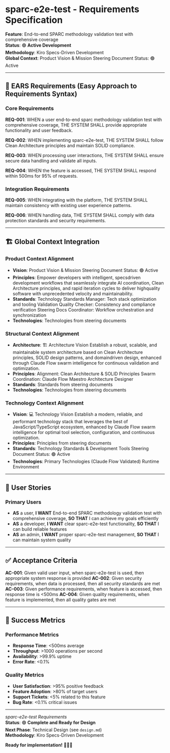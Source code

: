 # sparc-e2e-test - Requirements Specification

**Feature**: End-to-end SPARC methodology validation test with comprehensive coverage  
**Status**: 🟢 **Active Development**  
**Methodology**: Kiro Specs-Driven Development  
**Global Context**: Product Vision & Mission  Steering Document  Status: 🟢 Active  

---

## 🎯 **EARS Requirements** (Easy Approach to Requirements Syntax)

### **Core Requirements**

**REQ-001**: WHEN a user end-to-end sparc methodology validation test with comprehensive coverage, THE SYSTEM SHALL provide appropriate functionality and user feedback.

**REQ-002**: WHEN implementing sparc-e2e-test, THE SYSTEM SHALL follow Clean Architecture principles and maintain SOLID compliance.

**REQ-003**: WHEN processing user interactions, THE SYSTEM SHALL ensure secure data handling and validate all inputs.

**REQ-004**: WHEN the feature is accessed, THE SYSTEM SHALL respond within 500ms for 95% of requests.

### **Integration Requirements**

**REQ-005**: WHEN integrating with the platform, THE SYSTEM SHALL maintain consistency with existing user experience patterns.

**REQ-006**: WHEN handling data, THE SYSTEM SHALL comply with data protection standards and security requirements.

---

## 🏗️ **Global Context Integration**

### **Product Context Alignment**
- **Vision**: Product Vision & Mission  Steering Document  Status: 🟢 Active
- **Principles**: Empower developers with intelligent, specsdriven development workflows that seamlessly integrate AI coordination, Clean Architecture principles, and rapid iteration cycles to deliver highquality software with unprecedented velocity and maintainability.
- **Standards**: Technology Standards Manager: Tech stack optimization and tooling  Validation Quality Checker: Consistency and compliance verification  Steering Docs Coordinator: Workflow orchestration and synchronization
- **Technologies**: Technologies from steering documents

### **Structural Context Alignment**
- **Architecture**: 🏗️ Architecture Vision  Establish a robust, scalable, and maintainable system architecture based on Clean Architecture principles, SOLID design patterns, and domaindriven design, enhanced through Claude Flow swarm intelligence for continuous validation and optimization.
- **Principles**: Alignment: Clean Architecture & SOLID Principles   Swarm Coordination: Claude Flow Maestro Architecture Designer
- **Standards**: Standards from steering documents
- **Technologies**: Technologies from steering documents

### **Technology Context Alignment**
- **Vision**: 💻 Technology Vision  Establish a modern, reliable, and performant technology stack that leverages the best of JavaScript/TypeScript ecosystem, enhanced by Claude Flow swarm intelligence for optimal tool selection, configuration, and continuous optimization.
- **Principles**: Principles from steering documents
- **Standards**: Technology Standards & Development Tools  Steering Document  Status: 🟢 Active
- **Technologies**: Primary Technologies (Claude Flow Validated)   Runtime Environment

---

## 👥 **User Stories**

### **Primary Users**
- **AS** a user, **I WANT** End-to-end SPARC methodology validation test with comprehensive coverage, **SO THAT** I can achieve my goals efficiently
- **AS** a developer, **I WANT** clear sparc-e2e-test functionality, **SO THAT** I can build reliable features
- **AS** an admin, **I WANT** proper sparc-e2e-test management, **SO THAT** I can maintain system quality

---

## ✅ **Acceptance Criteria**

**AC-001**: Given valid user input, when sparc-e2e-test is used, then appropriate system response is provided
**AC-002**: Given security requirements, when data is processed, then all security standards are met
**AC-003**: Given performance requirements, when feature is accessed, then response time is <500ms
**AC-004**: Given quality requirements, when feature is implemented, then all quality gates are met

---

## 🎯 **Success Metrics**

### **Performance Metrics**
- **Response Time**: <500ms average
- **Throughput**: >1000 operations per second
- **Availability**: >99.9% uptime
- **Error Rate**: <0.1%

### **Quality Metrics**
- **User Satisfaction**: >95% positive feedback
- **Feature Adoption**: >80% of target users
- **Support Tickets**: <5% related to this feature
- **Bug Rate**: <0.1% critical issues

---

*sparc-e2e-test Requirements*  
**Status**: 🟢 **Complete and Ready for Design**  
**Next Phase**: Technical Design (see `design.md`)  
**Methodology**: Kiro Specs-Driven Development  

**Ready for implementation!** 🎯📝🚀